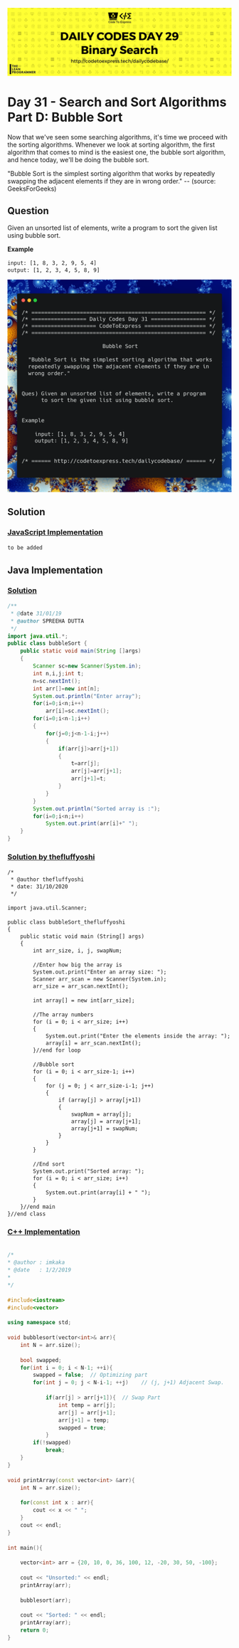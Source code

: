 ![cover](./cover.png)

# Day 31 - Search and Sort Algorithms Part D: Bubble Sort

Now that we've seen some searching algorithms, it's time we proceed with the sorting algorithms. Whenever we look at sorting algorithm, the first algorithm that comes to mind is the easiest one, the bubble sort algorithm, and hence today, we'll be doing the bubble sort.

"Bubble Sort is the simplest sorting algorithm that works by repeatedly swapping the adjacent elements if they are in wrong order." -- (source: GeeksForGeeks)

## Question

Given an unsorted list of elements, write a program to sort the given list using bubble sort.

**Example**

```
input: [1, 8, 3, 2, 9, 5, 4]
output: [1, 2, 3, 4, 5, 8, 9]
```

![ques](./ques.png)

## Solution

### [JavaScript Implementation](./JavaScript/bubble.js)

```js
to be added
```

## Java Implementation

### [Solution](./Java/bubbleSort.java)

```java
/**
 * @date 31/01/19
 * @author SPREEHA DUTTA
 */
import java.util.*;
public class bubbleSort {
    public static void main(String []args)
    {
        Scanner sc=new Scanner(System.in);
        int n,i,j;int t;
        n=sc.nextInt();
        int arr[]=new int[n];
        System.out.println("Enter array");
        for(i=0;i<n;i++)
            arr[i]=sc.nextInt();
        for(i=0;i<n-1;i++)
        {
            for(j=0;j<n-1-i;j++)
            {
                if(arr[j]>arr[j+1])
                {
                    t=arr[j];
                    arr[j]=arr[j+1];
                    arr[j+1]=t;
                }
            }
        }
        System.out.println("Sorted array is :");
        for(i=0;i<n;i++)
            System.out.print(arr[i]+" ");
    }
}
```

### [Solution by thefluffyoshi](./Java/bubbleSort_thefluffyoshi.java)
```
/*
 * @author thefluffyoshi
 * date: 31/10/2020
 */

import java.util.Scanner;

public class bubbleSort_thefluffyoshi
{
    public static void main (String[] args)
    {
        int arr_size, i, j, swapNum;

        //Enter how big the array is
        System.out.print("Enter an array size: ");
        Scanner arr_scan = new Scanner(System.in);
        arr_size = arr_scan.nextInt();

        int array[] = new int[arr_size];

        //The array numbers
        for (i = 0; i < arr_size; i++)
        {
            System.out.print("Enter the elements inside the array: ");
            array[i] = arr_scan.nextInt();
        }//end for loop

        //Bubble sort
        for (i = 0; i < arr_size-1; i++)
        {
            for (j = 0; j < arr_size-i-1; j++)
            {
                if (array[j] > array[j+1])
                {
                    swapNum = array[j];
                    array[j] = array[j+1];
                    array[j+1] = swapNum;
                }
            }
        }
        
        //End sort
        System.out.print("Sorted array: ");
        for (i = 0; i < arr_size; i++)
        {
            System.out.print(array[i] + " ");
        }
    }//end main
}//end class
```

### [C++ Implementation](./C++/bubbleSort.cpp)

```cpp

/*
* @author : imkaka
* @date   : 1/2/2019
*
*/

#include<iostream>
#include<vector>

using namespace std;

void bubblesort(vector<int>& arr){
    int N = arr.size();

    bool swapped;
    for(int i = 0; i < N-1; ++i){
        swapped = false;  // Optimizing part
        for(int j = 0; j < N-i-1; ++j)    // (j, j+1) Adjacent Swap.

            if(arr[j] > arr[j+1]){  // Swap Part
                int temp = arr[j];
                arr[j] = arr[j+1];
                arr[j+1] = temp;
                swapped = true;
            }
        if(!swapped)
            break;
    }
}

void printArray(const vector<int> &arr){
    int N = arr.size();

    for(const int x : arr){
        cout << x << " ";
    }
    cout << endl;
}

int main(){

    vector<int> arr = {20, 10, 0, 36, 100, 12, -20, 30, 50, -100};

    cout << "Unsorted:" << endl;
    printArray(arr);

    bubblesort(arr);

    cout << "Sorted: " << endl;
    printArray(arr);
    return 0;
}
```
